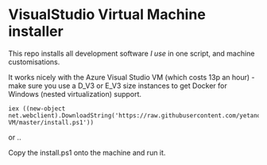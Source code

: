 # VisualStudio Virtual Machine installer

This repo installs all development software _I use_ in one script, and machine customisations. 

It works nicely with the Azure Visual Studio VM (which costs 13p an hour) - make sure you use a D_V3 or E_V3 size instances to get Docker for Windows (nested virtualization) support.

    iex ((new-object net.webclient).DownloadString('https://raw.githubusercontent.com/yetanotherchris/VisualStudio-VM/master/install.ps1'))
    
or ..

Copy the install.ps1 onto the machine and run it.
